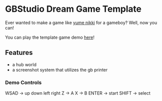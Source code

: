 # GBStudio Dream Game Template

Ever wanted to make a game like [yume nikki](https://store.steampowered.com/app/650700/Yume_Nikki/) for a gameboy? Well, now you can!

You can play the template game demo [here](https://crazykitty357.github.io/dreamgame-template/)!

## Features
- a hub world
- a screenshot system that utilizes the gb printer

### Demo Controls
WSAD -> up down left right
Z -> A
X -> B
ENTER -> start
SHIFT -> select